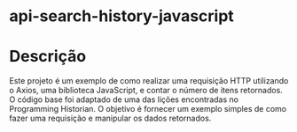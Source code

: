 # api-search-history-javascript


# Descrição
Este projeto é um exemplo de como realizar uma requisição HTTP utilizando o Axios, uma biblioteca JavaScript, e contar o número de itens retornados. O código base foi adaptado de uma das lições encontradas no Programming Historian. O objetivo é fornecer um exemplo simples de como fazer uma requisição e manipular os dados retornados.

